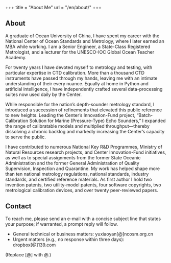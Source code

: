 +++
title = "About Me"
url = "/en/about/"
+++
## About

A graduate of Ocean University of China, I have spent my career with the National Center of Ocean Standards and Metrology, where I later earned an MBA while working. I am a Senior Engineer, a State-Class Registered Metrologist, and a lecturer for the UNESCO-IOC Global Ocean Teacher Academy.

For twenty years I have devoted myself to metrology and testing, with particular expertise in CTD calibration. More than a thousand CTD instruments have passed through my hands, leaving me with an intimate understanding of their every nuance. Equally at home in Python and artificial intelligence, I have independently crafted several data-processing suites now used daily by the Center.

While responsible for the nation’s depth-sounder metrology standard, I introduced a succession of refinements that elevated this public reference to new heights. Leading the Center’s Innovation-Fund project, “Batch-Calibration Solution for Marine (Pressure-Type) Echo Sounders,” I expanded the range of calibratable models and multiplied throughput—thereby dissolving a chronic backlog and markedly increasing the Center’s capacity to serve the public.

I have contributed to numerous National Key R&D Programmes, Ministry of Natural Resources research projects, and Center Innovation-Fund initiatives, as well as to special assignments from the former State Oceanic Administration and the former General Administration of Quality Supervision, Inspection and Quarantine. My work has helped shape more than ten national metrology regulations, national standards, industry standards, and certified reference materials. As first author I hold two invention patents, two utility-model patents, four software copyrights, two metrological calibration devices, and over twenty peer-reviewed papers.

## Contact

To reach me, please send an e-mail with a concise subject line that states your purpose; if warranted, a prompt reply will follow.

- General technical or business matters: yuxiaoyan[@]ncosm.org.cn  
- Urgent matters (e.g., no response within three days): dropbox[@]139.com  

(Replace [@] with @.)
